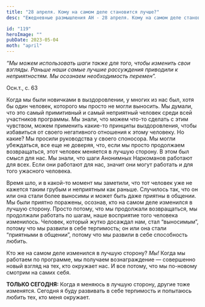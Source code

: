 ```yaml
---
title: "28 апреля. Кому на самом деле становится лучше?"
desc: "Ежедневные размышления АН - 28 апреля. Кому на самом деле становится лучше?"

id: "119"
heroImage: ""
pubDate: 2023-05-04
moth: "april"
---
```


_“Мы можем использовать шаги также для того, чтобы изменить свои взгляды.
Раньше наши самые лучшие рассуждения приводили к неприятностям. Мы осознаем
необходимость перемен”._

Осн.т., с. 63

Когда мы были новичками в выздоровлении, у многих из нас был, хотя бы один
человек, которого мы просто не могли выносить. Мы думали, что это самый
примитивный и самый неприятный человек среди всей участников программы. Мы
знали, что можем что-то сделать с этим чувством, можем применить какие-то
принципы выздоровления, чтобы избавиться от своего негативного отношения к
этому человеку. Но какие? Мы просили руководства у своего споносора. Мы могли
убеждаться, все еще не доверяя, что, если мы просто продолжаем возвращаться,
этот человек меняется в лучшую сторону. В этом был смысл для нас. Мы знали,
что шаги Анонимных Наркоманов работают для всех. Если они работают для нас,
значит они могут работать и для того ужасного человека.

Время шло, и в какой-то момент мы заметили, что тот человек уже не кажется
таким грубым и неприятным как раньше. Случилось так, что он или она стали
более выносимы и может быть даже приятны в общении. Мы были приятно поражены,
осознав, кто на самом деле изменился в лучшую сторону. Просто потому, что мы
продолжали возвращаться, мы продолжали работать по шагам, наше восприятие того
человека изменилось. Человек, который жутко досаждал нам, стал “выносимым”,
потому что мы развили в себе терпимость; он или она стали “приятными в
общении”, потому что мы развили в себе способность любить.

Кто же на самом деле изменился в лучшую сторону? _Мы!_ Когда мы работаем по
программе, мы получаем вознаграждение — совершенно новый взгляд на тех, кто
окружает нас. И все потому, что мы по-новому смотрим на самих себя.

**ТОЛЬКО СЕГОДНЯ:** Когда я меняюсь в лучшую сторону, другие тоже изменятся.
Сегодня я буду развивать в себе терпимость и попытаюсь любить тех, кто меня
окружает.
